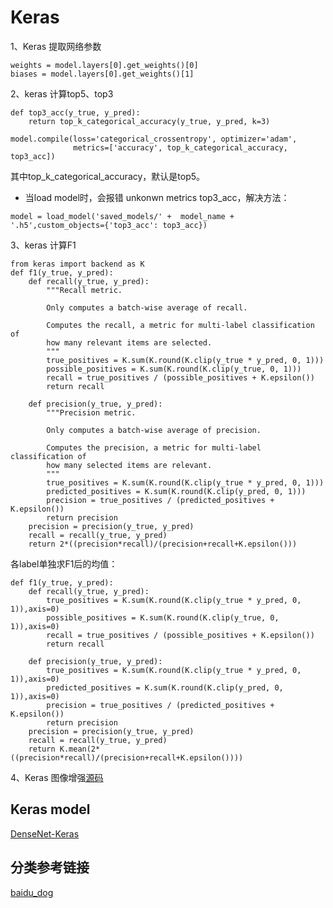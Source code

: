 # Keras
1、Keras 提取网络参数 <br>
```
weights = model.layers[0].get_weights()[0]
biases = model.layers[0].get_weights()[1]
```
2、keras 计算top5、top3

```
def top3_acc(y_true, y_pred):
    return top_k_categorical_accuracy(y_true, y_pred, k=3)

model.compile(loss='categorical_crossentropy', optimizer='adam',
              metrics=['accuracy', top_k_categorical_accuracy, top3_acc])
```
其中top_k_categorical_accuracy，默认是top5。<br>
* 当load model时，会报错 unkonwn metrics top3_acc，解决方法：
```
model = load_model('saved_models/' +  model_name + '.h5',custom_objects={'top3_acc': top3_acc})
```

3、keras 计算F1
```
from keras import backend as K
def f1(y_true, y_pred):
    def recall(y_true, y_pred):
        """Recall metric.

        Only computes a batch-wise average of recall.

        Computes the recall, a metric for multi-label classification of
        how many relevant items are selected.
        """
        true_positives = K.sum(K.round(K.clip(y_true * y_pred, 0, 1)))
        possible_positives = K.sum(K.round(K.clip(y_true, 0, 1)))
        recall = true_positives / (possible_positives + K.epsilon())
        return recall

    def precision(y_true, y_pred):
        """Precision metric.

        Only computes a batch-wise average of precision.

        Computes the precision, a metric for multi-label classification of
        how many selected items are relevant.
        """
        true_positives = K.sum(K.round(K.clip(y_true * y_pred, 0, 1)))
        predicted_positives = K.sum(K.round(K.clip(y_pred, 0, 1)))
        precision = true_positives / (predicted_positives + K.epsilon())
        return precision
    precision = precision(y_true, y_pred)
    recall = recall(y_true, y_pred)
    return 2*((precision*recall)/(precision+recall+K.epsilon()))
```

各label单独求F1后的均值：

```
def f1(y_true, y_pred):
    def recall(y_true, y_pred):
        true_positives = K.sum(K.round(K.clip(y_true * y_pred, 0, 1)),axis=0)
        possible_positives = K.sum(K.round(K.clip(y_true, 0, 1)),axis=0)
        recall = true_positives / (possible_positives + K.epsilon())
        return recall

    def precision(y_true, y_pred):
        true_positives = K.sum(K.round(K.clip(y_true * y_pred, 0, 1)),axis=0)
        predicted_positives = K.sum(K.round(K.clip(y_pred, 0, 1)),axis=0)
        precision = true_positives / (predicted_positives + K.epsilon())
        return precision
    precision = precision(y_true, y_pred)
    recall = recall(y_true, y_pred)
    return K.mean(2*((precision*recall)/(precision+recall+K.epsilon())))
```

4、Keras 图像增强[源码](https://github.com/keras-team/keras-preprocessing/blob/master/keras_preprocessing/image.py)

## Keras model
[DenseNet-Keras](https://github.com/flyyufelix/DenseNet-Keras)<br>

## 分类参考链接
[baidu_dog](https://github.com/ahangchen/keras-dogs)
